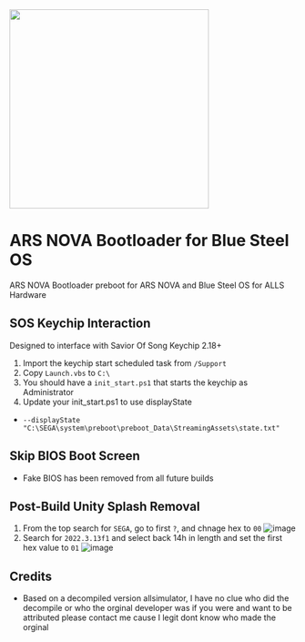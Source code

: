 <img src="https://github.com/UiharuKazari2008/ARS-NOVA-Bootloader/assets/15165770/70d0b1c4-6200-4592-811f-798e906376bc" height=350px/>

# ARS NOVA Bootloader for Blue Steel OS
ARS NOVA Bootloader preboot for ARS NOVA and Blue Steel OS for ALLS Hardware

## SOS Keychip Interaction
Designed to interface with Savior Of Song Keychip 2.18+
1. Import the keychip start scheduled task from `/Support`
2. Copy `Launch.vbs` to `C:\`
3. You should have a `init_start.ps1` that starts the keychip as Administrator
4. Update your init_start.ps1 to use displayState
  * `--displayState "C:\SEGA\system\preboot\preboot_Data\StreamingAssets\state.txt"`


## Skip BIOS Boot Screen
* Fake BIOS has been removed from all future builds


## Post-Build Unity Splash Removal
1. From the top search for `SEGA`, go to first `?`, and chnage hex to `00`
 ![image](https://github.com/UiharuKazari2008/ARS-NOVA-Bootloader/assets/15165770/342ce3d7-0d9f-41af-9b9b-c4e7ea874ccd)
2. Search for `2022.3.13f1` and select back 14h in length and set the first hex value to `01`
 ![image](https://github.com/UiharuKazari2008/ARS-NOVA-Bootloader/assets/15165770/e2508f91-fca3-47ff-81f0-01366efcb571)

## Credits
* Based on a decompiled version allsimulator, I have no clue who did the decompile or who the orginal developer was if you were and want to be attributed please contact me cause I legit dont know who made the orginal
